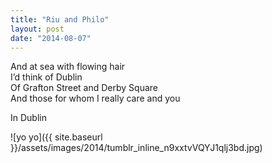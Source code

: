 ```yaml
---
title: "Riu and Philo"
layout: post
date: "2014-08-07"
---
```


And at sea with flowing hair  
I’d think of Dublin  
Of Grafton Street and Derby Square  
And those for whom I really care and you

In Dublin

![yo yo]({{ site.baseurl }}/assets/images/2014/tumblr_inline_n9xxtvVQYJ1qlj3bd.jpg)

